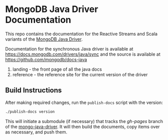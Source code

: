 # MongoDB Java Driver Documentation

This repo contains the documentation for the Reactive Streams and Scala variants of the
[MongoDB Java Driver](https://github.com/mongodb/mongo-java-driver).

Documentation for the synchronous Java driver is available at
https://docs.mongodb.com/drivers/java/sync and the source is available at
https://github.com/mongodb/docs-java

 1. landing - the front page of all the java docs
 2. reference - the reference site for the current version of the driver

## Build Instructions

After making required changes, run the `publish-docs` script with the version:

```sh
./publish-docs version
```

This will initiate a submodule (if necessary) that tracks the *gh-pages* branch
of the [mongo-java-driver](https://github.com/mongodb/mongo-java-driver). It will
then build the documents, copy items over as necessary, and push them.
